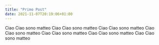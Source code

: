 ```yaml
---
title: "Primo Post"
date: 2021-11-07T20:19:06+01:00
---
```


Ciao Ciao sono matteo 
Ciao Ciao sono matteo
Ciao Ciao sono matteo
Ciao Ciao sono matteo
Ciao Ciao sono matteo
Ciao Ciao sono matteo
Ciao Ciao sono matteo
